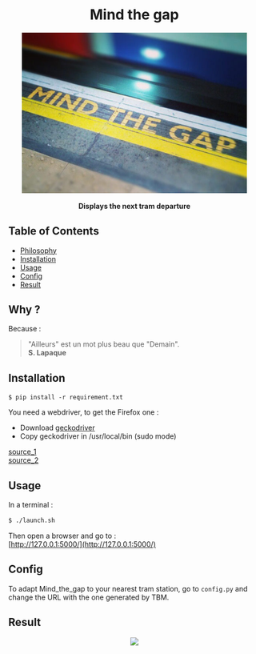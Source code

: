 <h1 align="center">Mind the gap</h1>

<p align="center">
  <a href="#"><img src="./picture/mindthegap.jpeg"  width="450"/></a>
</p>

<div align="center">
  <strong>Displays the next tram departure</strong>
</div>

## Table of Contents
- [Philosophy](#why)
- [Installation](#installation)
- [Usage](#usage)
- [Config](#config)
- [Result](#result)

## Why ?

Because :  
> "Ailleurs" est un mot plus beau que "Demain".  
> **S. Lapaque**

## Installation

```
$ pip install -r requirement.txt
```
You need a webdriver, to get the Firefox one :
- Download [geckodriver](https://github.com/mozilla/geckodriver/releases)
- Copy geckodriver in /usr/local/bin (sudo mode)

[source_1](https://stackoverflow.com/questions/40208051/selenium-using-python-geckodriver-executable-needs-to-be-in-path)  
[source_2](https://gist.github.com/ziadoz/3e8ab7e944d02fe872c3454d17af31a5)

## Usage

In a terminal :  
```bash
$ ./launch.sh
```

Then open a browser and go to :  
[http://127.0.0.1:5000/](http://127.0.0.1:5000/)  

## Config

To adapt Mind_the_gap to your nearest tram station, go to ```config.py``` and change the URL with the one generated by TBM.

## Result
 <p align="center">
  <a href="#"><img src="./picture/result.png"  width="450"/></a>
</p>
